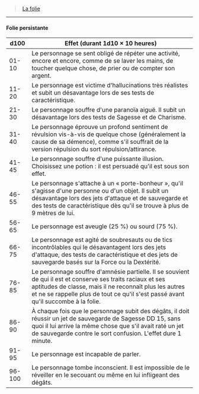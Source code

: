 ﻿---
!Generic
Id: madness_hd.md#folie-persistante
ParentLink: madness_hd.md#la-folie
Name: Folie persistante
ParentName: La folie
NameLevel: 4
---
> [La folie](hd_madness.md)

---

#### Folie persistante

|d100|Effet (durant 1d10 × 10 heures)|
|---|---|
|01-10|Le personnage se sent obligé de répéter une activité, encore et encore, comme de se laver les mains, de toucher quelque chose, de prier ou de compter son argent.|
|11-20|Le personnage est victime d'hallucinations très réalistes et subit un désavantage lors de ses tests de caractéristique.|
|21-30|Le personnage souffre d'une paranoïa aiguë. Il subit un désavantage lors des tests de Sagesse et de Charisme.|
|31-40|Le personnage éprouve un profond sentiment de révulsion vis-à-vis de quelque chose (généralement la cause de sa démence), comme s'il souffrait de la version répulsion du sort répulsion/attirance.|
|41-45|Le personnage souffre d'une puissante illusion. Choisissez une potion : il est persuadé qu'il est sous son effet.|
|46-55|Le personnage s'attache à un « porte-bonheur », qu'il s'agisse d'une personne ou d'un objet. Il subit un désavantage lors des jets d'attaque et de sauvegarde et des tests de caractéristique dès qu'il se trouve à plus de 9 mètres de lui.|
|56-65|Le personnage est aveugle (25 %) ou sourd (75 %).|
|66-75|Le personnage est agité de soubresauts ou de tics incontrôlables qui le désavantagent lors des jets d'attaque, des tests de caractéristique et des jets de sauvegarde basés sur la Force ou la Dextérité.|
|76-85|Le personnage souffre d'amnésie partielle. Il se souvient de qui il est et conserve ses traits raciaux et ses aptitudes de classe, mais il ne reconnaît plus les autres et ne se rappelle plus de tout ce qu'il s'est passé avant qu'il succombe à la folie.|
|86-90|À chaque fois que le personnage subit des dégâts, il doit réussir un jet de sauvegarde de Sagesse DD 15, sans quoi il lui arrive la même chose que s'il avait raté un jet de sauvegarde contre le sort confusion. L'effet dure 1 minute.|
|91-95|Le personnage est incapable de parler.|
|96-100|Le personnage tombe inconscient. Il est impossible de le réveiller en le secouant ou même en lui infligeant des dégâts.|

